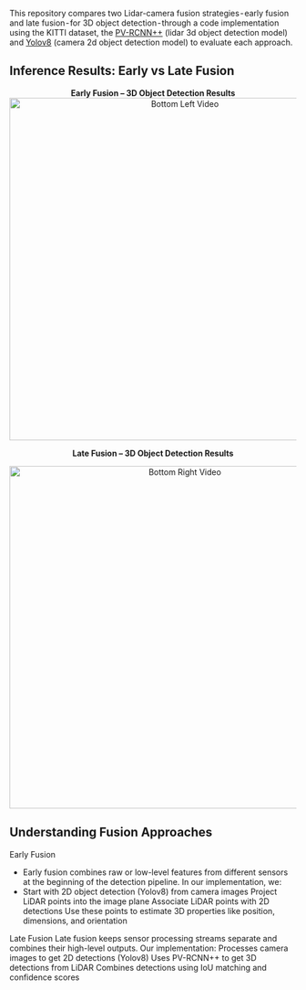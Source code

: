 This repository compares two Lidar-camera fusion strategies - early fusion and late fusion - for 3D object detection - through a code implementation using the KITTI dataset, the [PV-RCNN++](https://arxiv.org/pdf/2102.00463) (lidar 3d object detection model) and [Yolov8](https://docs.ultralytics.com/models/yolov8/) (camera 2d object detection model) to evaluate each approach.

## Inference Results: Early vs Late Fusion

<div align="center">
  <strong style="display: inline-block; margin: 0 20px;">Early Fusion – 3D Object Detection Results</strong> 
</div>

<div align="center"> 
  <img src="./resources/early_fusion.gif" alt="Bottom Left Video" width="600"/> 
</div>

<p align="center">
  <strong style="display: inline-block; margin: 0 20px;">Late Fusion – 3D Object Detection Results</strong>
</p>

<div align="center"> 
  <img src="./resources/late_fusion.gif" alt="Bottom Right Video" width="600"/> 
</div>

## Understanding Fusion Approaches
Early Fusion
- Early fusion combines raw or low-level features from different sensors at the beginning of the detection pipeline. In our implementation, we:
- Start with 2D object detection (Yolov8) from camera images
Project LiDAR points into the image plane
Associate LiDAR points with 2D detections
Use these points to estimate 3D properties like position, dimensions, and orientation

Late Fusion
Late fusion keeps sensor processing streams separate and combines their high-level outputs. Our implementation:
Processes camera images to get 2D detections (Yolov8)
Uses PV-RCNN++ to get 3D detections from LiDAR
Combines detections using IoU matching and confidence scores